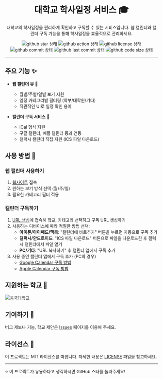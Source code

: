<h1 align="center">대학교 학사일정 서비스 🎓</h1>

<p align="center">대학교의 학사일정을 편리하게 확인하고 구독할 수 있는 서비스입니다. 웹 캘린더와 캘린더 구독 기능을 통해 학사일정을 효율적으로 관리하세요.</p>

<div align="center">

![github star 상태](https://img.shields.io/github/stars/wonjongin/calendar-dongguk)
![github action 상태](https://github.com/wonjongin/calendar-dongguk/actions/workflows/deploy.yml/badge.svg)
![github license 상태](https://img.shields.io/github/license/wonjongin/calendar-dongguk)
![github commit 상태](https://img.shields.io/github/commit-activity/m/wonjongin/calendar-dongguk)
![github last commit 상태](https://img.shields.io/github/last-commit/wonjongin/calendar-dongguk)
![github code size 상태](https://img.shields.io/github/languages/code-size/wonjongin/calendar-dongguk)

</div>

---

## 주요 기능 ✨

- **웹 캘린더 뷰** 📅

  - 월별/주별/일별 보기 지원
  - 일정 카테고리별 필터링 (학부/대학원/기타)
  - 직관적인 UI로 일정 확인 용이

- **캘린더 구독 서비스** 📱
  - iCal 형식 지원
  - 구글 캘린더, 애플 캘린더 등과 연동
  - 갤럭시 캘린더 직접 지원 (ICS 파일 다운로드)

## 사용 방법 📝

### 웹 캘린더 사용하기

1. [웹사이트](https://univcal.duckdns.org/calendar) 접속
2. 원하는 보기 방식 선택 (월/주/일)
3. 필요한 카테고리 필터 적용

### 캘린더 구독하기

1. [URL 생성](https://univcal.duckdns.org/subscribe)에 접속해 학교, 카테고리 선택하고 구독 URL 생성하기
2. 사용하는 디바이스에 따라 적절한 방법 선택:
   - **아이폰/아이패드/맥북**: "캘린더에 바로추가" 버튼을 누르면 자동으로 구독 추가
   - **갤럭시/안드로이드**: "ICS 파일 다운로드" 버튼으로 파일을 다운로드한 후 갤럭시 캘린더에서 파일 열기
   - **PC/기타**: "URL 복사하기" 후 캘린더 앱에서 구독 추가
3. 사용 중인 캘린더 앱에서 구독 추가 (PC의 경우)
   - [Google Calendar 구독 방법](https://support.google.com/calendar/answer/37100?hl=ko)
   - [Apple Calendar 구독 방법](https://support.apple.com/ko-kr/102301)

## 지원하는 학교 🏫

![동국대학교](https://img.shields.io/badge/동국대학교-FFA500?style=flat-square)

## 기여하기 🤝

버그 제보나 기능, 학교 제안은 [Issues](https://github.com/wonjongin/calendar-dongguk/issues) 페이지를 이용해 주세요.

## 라이선스 📄

이 프로젝트는 MIT 라이선스를 따릅니다. 자세한 내용은 [LICENSE](LICENSE) 파일을 참고하세요.

---

⭐ 이 프로젝트가 유용하다고 생각하시면 GitHub 스타를 눌러주세요!
